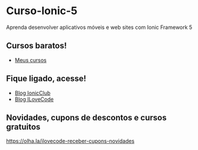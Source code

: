 # Curso-Ionic-5
Aprenda desenvolver aplicativos móveis e web sites com Ionic Framework 5


## Cursos baratos!
- [Meus cursos](https://olha.la/udemy)

## Fique ligado, acesse!
- [Blog IonicClub](https://ionicclub.com)
- [Blog ILoveCode](https://ilovecode.com.br)

## Novidades, cupons de descontos e cursos gratuitos
https://olha.la/ilovecode-receber-cupons-novidades
